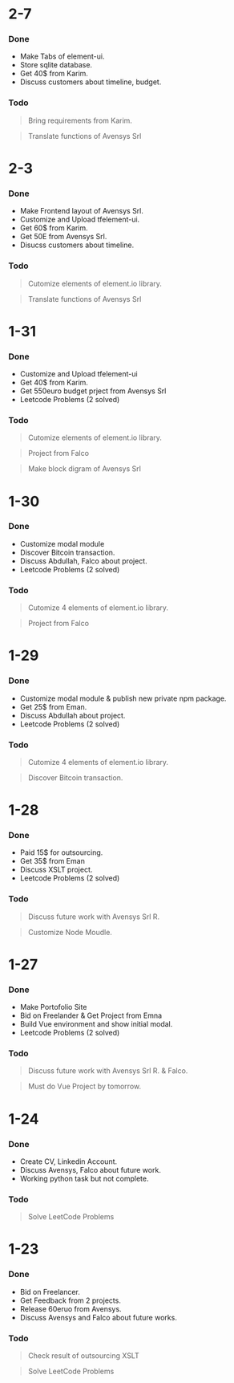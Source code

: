 # 2-7

### Done

  - Make Tabs of element-ui.
  - Store sqlite database.
  - Get 40$ from Karim.
  - Discuss customers about timeline, budget.

### Todo

> Bring requirements from Karim.

> Translate functions of Avensys Srl


# 2-3

### Done

  - Make Frontend layout of Avensys Srl.
  - Customize and Upload tfelement-ui.
  - Get 60$ from Karim.
  - Get 50E from Avensys Srl.
  - Disucss customers about timeline.

### Todo

> Cutomize elements of element.io library.

> Translate functions of Avensys Srl


# 1-31

### Done

  - Customize and Upload tfelement-ui
  - Get 40$ from Karim.
  - Get 550euro budget prject from Avensys Srl
  - Leetcode Problems (2 solved)

### Todo

> Cutomize elements of element.io library.

> Project from Falco

> Make block digram of Avensys Srl



# 1-30

### Done

  - Customize modal module
  - Discover Bitcoin transaction.
  - Discuss Abdullah, Falco about project.
  - Leetcode Problems (2 solved)

### Todo

> Cutomize 4 elements of element.io library.

> Project from Falco


# 1-29

### Done

  - Customize modal module & publish new private npm package.
  - Get 25$ from Eman.
  - Discuss Abdullah about project.
  - Leetcode Problems (2 solved)

### Todo

> Cutomize 4 elements of element.io library.

> Discover Bitcoin transaction.



# 1-28

### Done

  - Paid 15$ for outsourcing.
  - Get 35$ from Eman
  - Discuss XSLT project.
  - Leetcode Problems (2 solved)

### Todo

> Discuss future work with Avensys Srl R.

> Customize Node Moudle.


# 1-27

### Done

  - Make Portofolio Site
  - Bid on Freelander & Get Project from Emna
  - Build Vue environment and show initial modal.
  - Leetcode Problems (2 solved)

### Todo

> Discuss future work with Avensys Srl R. & Falco.

> Must do Vue Project by tomorrow.


# 1-24

### Done

  - Create CV, Linkedin Account.
  - Discuss Avensys, Falco about future work.
  - Working python task but not complete.

### Todo

> Solve LeetCode Problems


# 1-23

### Done

  - Bid on Freelancer.
  - Get Feedback from 2 projects.
  - Release 60eruo from Avensys.
  - Discuss Avensys and Falco about future works.

### Todo
  
> Check result of outsourcing XSLT

> Solve LeetCode Problems


